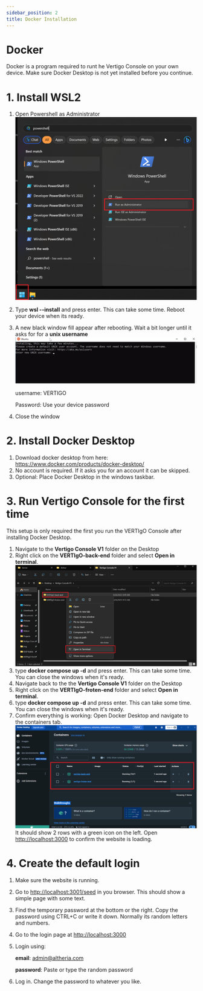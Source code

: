 ```yaml
---
sidebar_position: 2
title: Docker Installation
---
```


# Docker
Docker is a program required to runt he Vertigo Console on your own device. Make sure Docker Desktop is not yet installed before you continue.
# 1. Install WSL2
   1. Open Powershell as Administrator
   ![Open Powershell as Administrator](/img/open-powershell-admin.png)
   2. Type **wsl --install** and press enter. This can take some time. Reboot your device when its ready.
   3. A new black window fill appear after rebooting. Wait a bit longer until it asks for for a **unix username**
   ![WSL install](/img/wsl-install.png)
   
      username: VERTIGO
      
      Password: Use your device password

   4. Close the window

# 2. Install Docker Desktop
   1. Download docker desktop from here: https://www.docker.com/products/docker-desktop/
   2. No account is required. If it asks you for an account it can be skipped.
   3. Optional: Place Docker Desktop in the windows taskbar.

# 3. Run Vertigo Console for the first time
This setup is only required the first you run the VERTIgO Console after installing Docker Desktop.
   1. Navigate to the **Vertigo Console V1** folder on the Desktop
   2. Right click on the **VERTIgO-back-end** folder and select **Open in terminal**.
      ![WSL install](/img/vertigo-first-time.png)
   3. type **docker compose up -d** and press enter. This can take some time. You can close the windows when it's ready.
   4. Navigate back to the the **Vertigo Console V1** folder on the Desktop
   5. Right click on the **VERTIgO-froten-end** folder and select **Open in terminal**.
   6. type **docker compose up -d** and press enter. This can take some time. You can close the windows when it's ready.
   7. Confirm everything is working: Open Docker Desktop and navigate to the containers tab.
   ![Docker Dekstop On](/img/docker-desktop-on.png)
   It should show 2 rows with a green icon on the left. Open [http://localhost:3000](http://localhost:3000) to confirm the website is loading.

# 4. Create the default login
   1. Make sure the website is running.
   2. Go to [http://localhost:3001/seed](http://localhost:3001/seed) in you browser. This should show a simple page with some text.
   3. Find the temporary password at the bottom or the right. Copy the password using CTRL+C or write it down. Normally its random letters and numbers.
   4. Go to the login page at [http://localhost:3000](http://localhost:3000)
   5. Login using:

      **email**: admin@altheria.com

      **password**: Paste or type the random password

   6. Log in. Change the password to whatever you like.